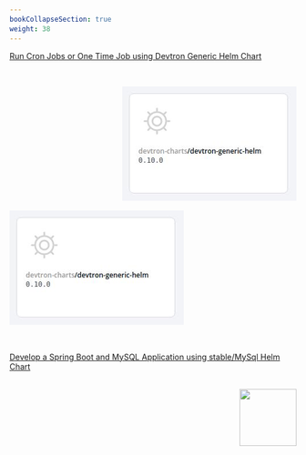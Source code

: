 ```yaml
---
bookCollapseSection: true
weight: 38
---
```


[Run Cron Jobs or One Time Job using Devtron Generic Helm Chart](https://docs.devtron.ai/docs/use-cases/devtron-generic-charts-to-run-cron-jobs-or-one-time-job/)

<br />

<p align="right">
  <img src="./dev_chart.jpg" />
</p>

![Generic Charts](./dev_chart.jpg "Deploying Chart")


<br />


[Develop a Spring Boot and MySQL Application using stable/MySql Helm Chart]()

<br />

<img align="right" width="100" height="100" src="Use Cases/dev_chart.jpg">